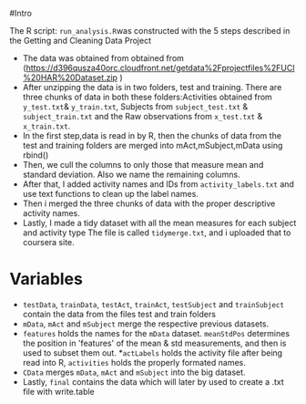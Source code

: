 #Intro

The R script: `run_analysis.R`was constructed with the 5 steps described in the Getting and Cleaning Data Project
* The data was obtained from obtained from (https://d396qusza40orc.cloudfront.net/getdata%2Fprojectfiles%2FUCI%20HAR%20Dataset.zip ) 
* After unzipping the data is in two folders, test and training. There are three chunks of data in both these folders:Activities obtained from `y_test.txt`& `y_train.txt`, Subjects from `subject_test.txt` & `subject_train.txt` and the Raw observations from `x_test.txt` & `x_train.txt`. 
* In the first step,data is read in by R, then the chunks of data from the test and training folders are merged into  mAct,mSubject,mData using rbind() 
* Then, we cull the columns  to only those that measure mean and standard deviation. Also we name the remaining columns. 
* After that, I added activity names and IDs from `activity_labels.txt` and use text functions to clean up the label names.
* Then i merged the three chunks of data with the proper descriptive activity names.
* Lastly, I made a tidy dataset with all the mean measures for each subject and activity type The file is called `tidymerge.txt`, and i uploaded that to coursera site.

# Variables

* `testData`, `trainData`, `testAct`, `trainAct`, `testSubject` and `trainSubject` contain the data from the files test and train folders
* `mData`, `mAct` and `mSubject` merge the respective previous datasets.
* `features` holds the names for the `mData` dataset. `meanStdPos` determines the position in 'features' of the mean & std measurements, and then is used to subset them out.
*`actLabels` holds the activity file after being read into R, `activities` holds the properly formated names. 
* `CData` merges `mData`, `mAct` and `mSubject` into the big dataset.
* Lastly, `final` contains the data which will later by used to create a .txt file with write.table


